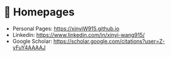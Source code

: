 # 📎 Homepages
- Personal Pages: https://xinyiW915.github.io
- Linkedin: https://www.linkedin.com/in/xinyi-wang915/
- Google Scholar: https://scholar.google.com/citations?user=Z-yFuY4AAAAJ
